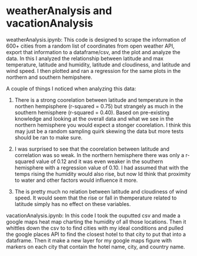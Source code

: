 # weatherAnalysis and vacationAnalysis
weatherAnalysis.ipynb: This code is designed to scrape the information of 600+ cities from a random list of coordinates from open weather API, export that information to a dataframe/csv, and the plot and analyze the data. In this I analyzed the relationship between latitude and max temperature, latitude and humidity, latitude and cloudiness, and latitude and wind speed. I then plotted and ran a regression for the same plots in the northern and southern hemipshere.

A couple of things I noticed when analyzing this data:

1. There is a strong coorelation between latitude and temperature in the northen hempisphere (r-squared = 0.75) but strangely as much in the southern hemisphere (r-squared = 0.40). Based on pre-existing knowledge and looking at the overall data and what we see in the northern hemisphere you would expect a stonger coorelation. I think this may just be a random sampling quirk skewing the data but more tests should be ran to make sure.

2. I was surprised to see that the coorelation between latitude and correlation was so weak. In the northern hemisphere there was only a r-squared value of 0.12 and it was even weaker in the southern hemisphere with a regression value of 0.10. I had assumed that with the temps rising the humidity would also rise, but now Id think that proximity to water and other factors would influence it more.

3. The is pretty much no relation between latitude and cloudiness of wind speed. It would seem that the rise or fall in themperature related to latitude simply has no effect on these variables.


vacationAnalysis.ipynb: In this code I took the ouputted csv and made a google maps heat map charting the humidity of all those locations. Then it whittles down the csv to to find cities with my ideal conditions and pulled the google places API to find the closest hotel to that city to put that into a dataframe. Then it make a new layer for my google maps figure with markers on each city that contain the hotel name, city, and country name.
